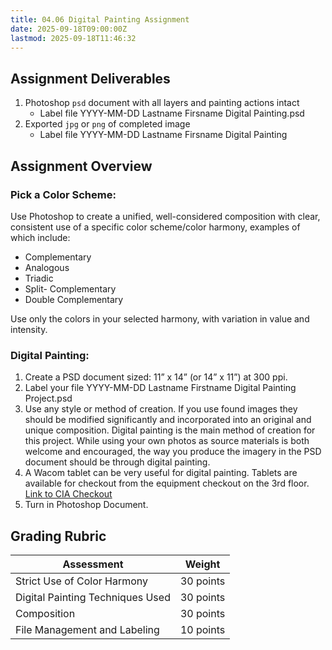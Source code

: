 ```yaml
---
title: 04.06 Digital Painting Assignment
date: 2025-09-18T09:00:00Z
lastmod: 2025-09-18T11:46:32
---
```


## Assignment Deliverables

1. Photoshop `psd` document with all layers and painting actions intact
   - Label file YYYY-MM-DD Lastname Firsname Digital Painting.psd
2. Exported `jpg` or `png` of completed image
   - Label file YYYY-MM-DD Lastname Firsname Digital Painting

## Assignment Overview

### Pick a Color Scheme:

Use Photoshop to create a unified, well-considered composition with clear, consistent use of a specific color scheme/color harmony, examples of which include:

- Complementary
- Analogous
- Triadic
- Split- Complementary
- Double Complementary

Use only the colors in your selected harmony, with variation in value and intensity.

### Digital Painting:

1. Create a PSD document sized: 11” x 14” (or 14” x 11”) at 300 ppi.
2. Label your file YYYY-MM-DD Lastname Firstname Digital Painting Project.psd
3. Use any style or method of creation. If you use found images they should be modified significantly and incorporated into an original and unique composition. Digital painting is the main method of creation for this project. While using your own photos as source materials is both welcome and encouraged, the way you produce the imagery in the PSD document should be through digital painting.
4. A Wacom tablet can be very useful for digital painting. Tablets are available for checkout from the equipment checkout on the 3rd floor. [Link to CIA Checkout](https://cia.webcheckout.net/sso/patron#!/)
5. Turn in Photoshop Document.

## Grading Rubric

<div class="responsive-table-markdown">

| Assessment                       | Weight    |
| -------------------------------- | --------- |
| Strict Use of Color Harmony      | 30 points |
| Digital Painting Techniques Used | 30 points |
| Composition                      | 30 points |
| File Management and Labeling     | 10 points |

</div>
